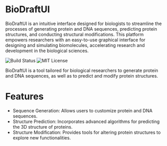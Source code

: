 # BioDraftUI
BioDraftUI is an intuitive interface designed for biologists to streamline the processes of generating protein and DNA sequences, predicting protein structures, and conducting structural modifications. This platform empowers researchers with an easy-to-use graphical interface for designing and simulating biomolecules, accelerating research and development in the biological sciences.

<img src="https://img.shields.io/github/workflow/status/Liozhang/BioDraftUI" alt="Build Status">
<img src="https://img.shields.io/github/license/Liozhang/BioDraftUI" alt="MIT License">

BioDraftUI is a tool tailored for biological researchers to generate protein and DNA sequences, as well as to predict and modify protein structures.

# Features
- Sequence Generation: Allows users to customize protein and DNA sequences.
- Structure Prediction: Incorporates advanced algorithms for predicting the 3D structure of proteins.
- Structure Modification: Provides tools for altering protein structures to explore new functionalities.
